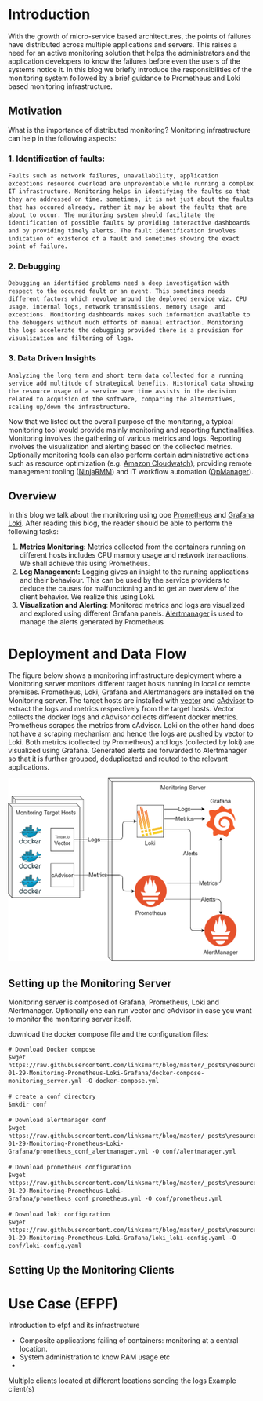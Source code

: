 # Introduction
With the growth of micro-service based architectures, the points of failures have distributed across multiple applications and servers. This raises a need for an active monitoring solution that helps the administrators and the application developers to know the failures before even the users of the systems notice it. In this blog we briefly introduce the responsibilities of the monitoring system followed by a brief guidance to Prometheus and Loki based monitoring infrastructure.


## Motivation

 What is the importance of distributed monitoring?
Monitoring infrastructure can help in the following aspects:
### 1. Identification of faults: 
    Faults such as network failures, unavailability, application exceptions resource overload are unpreventable while running a complex IT infrastructure. Monitoring helps in identifying the faults so that they are addressed on time. sometimes, it is not just about the faults that has occured already, rather it may be about the faults that are about to occur. The monitoring system should facilitate the identification of possible faults by providing interactive dashboards and by providing timely alerts. The fault identification involves indication of existence of a fault and sometimes showing the exact point of failure. 
### 2. Debugging
    Debugging an identified problems need a deep investigation with respect to the occured fault or an event. This sometimes needs different factors which revolve around the deployed service viz. CPU usage, internal logs, network transmissions, memory usage  and exceptions. Monitoring dashboards makes such information available to the debuggers without much efforts of manual extraction. Monitoring the logs accelerate the debugging provided there is a provision for visualization and filtering of logs.
### 3. Data Driven Insights
    Analyzing the long term and short term data collected for a running service add multitude of strategical benefits. Historical data showing the resource usage of a service over time assists in the decision related to acquision of the software, comparing the alternatives, scaling up/down the infrastructure. 

Now that we listed out the overall purpose of the monitoring, a typical monitoring tool would provide mainly monitoring and reporting functinalities. Monitoring involves the gathering of various metrics and logs. Reporting involves the visualization and alerting based on the collected metrics. 
Optionally monitoring tools can also perform certain administrative actions such as resource optimization (e.g. [Amazon Cloudwatch](https://aws.amazon.com/cloudwatch/)), providing remote management tooling ([NinjaRMM](https://www.ninjarmm.com/)) and IT workflow automation ([OpManager](https://www.manageengine.com/network-monitoring/)).
## Overview
In this blog we talk about the monitoring using ope [Prometheus](https://prometheus.io/) and [Grafana Loki](https://grafana.com/oss/loki/). 
After reading this blog, the reader should be able to perform the following tasks:
1. **Metrics Monitoring:** Metrics collected from the containers running on different hosts includes CPU mamory usage and network transactions. We shall achieve this using Prometheus. 
2. **Log Management:** Logging gives an insight to the running applications and their behaviour. This can be used by the service providers to deduce the causes for malfunctioning and to get an overview of the client behavior. We realize this using Loki.
3. **Visualization and Alerting**: Monitored metrics and logs are visualized and explored using different Grafana panels. [Alertmanager](https://prometheus.io/docs/alerting/latest/alertmanager/) is used to manage the alerts generated by Prometheus
# Deployment and Data Flow
The figure below shows a monitoring infrastructure deployment where a Monitoring server monitors different target hosts running in local or remote premises. Prometheus, Loki, Grafana and Alertmanagers are installed on the Monitoring server. The target hosts are installed with [vector](https://github.com/timberio/vector) and [cAdvisor](https://github.com/google/cadvisor) to extract the logs and metrics respectively from the target hosts. Vector collects the docker logs and cAdvisor collects different docker metrics. Prometheus scrapes the metrics from cAdvisor. Loki on the other hand does not have a scraping mechanism and hence the logs are pushed by vector to Loki. Both metrics (collected by Prometheus) and logs (collected by loki) are visualized using Grafana. Generated alerts are forwarded to Alertmanager so that it is further grouped, deduplicated and routed to the relevant applications.

![The deployment and data flow](./resources/2020-01-29-Monitoring-Prometheus-Loki-Grafana/monitoring.png)



## Setting up the Monitoring Server

Monitoring server is composed of Grafana, Prometheus, Loki and Alertmanager. Optionally one can run vector and cAdvisor in case you want to monitor the monitoring server itself.

download the docker compose file and the configuration files:
```
# Download Docker compose
$wget  https://raw.githubusercontent.com/linksmart/blog/master/_posts\resources\2020-01-29-Monitoring-Prometheus-Loki-Grafana/docker-compose-monitoring_server.yml -O docker-compose.yml

# create a conf directory
$mkdir conf

# Download alertmanager conf
$wget https://raw.githubusercontent.com/linksmart/blog/master/_posts\resources\2020-01-29-Monitoring-Prometheus-Loki-Grafana/prometheus_conf_alertmanager.yml -O conf/alertmanager.yml

# Download prometheus configuration
$wget https://raw.githubusercontent.com/linksmart/blog/master/_posts\resources\2020-01-29-Monitoring-Prometheus-Loki-Grafana/prometheus_conf_prometheus.yml -O conf/prometheus.yml

# Download loki configuration
$wget https://raw.githubusercontent.com/linksmart/blog/master/_posts\resources\2020-01-29-Monitoring-Prometheus-Loki-Grafana/loki_loki-config.yaml -O conf/loki-config.yaml

```

## Setting Up the Monitoring Clients
# Use Case (EFPF)
Introduction to efpf and its infrastructure
- Composite applications failing of containers: monitoring at a central location.
- System administration to know RAM usage etc
- 

Multiple clients located at different locations sending the logs
Example client(s)




